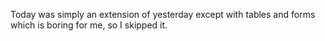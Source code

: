 Today was simply an extension of yesterday except with tables and forms which is boring for me, so I skipped it.
